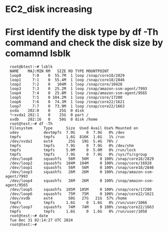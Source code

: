 #  EC2_disk increasing

# First identify the disk type by df -Th command and check the disk size by comamnd lsblk

      root@btest:~# lsblk 
      NAME    MAJ:MIN RM   SIZE RO TYPE MOUNTPOINT
      loop0     7:0    0  55.7M  1 loop /snap/core18/2829
      loop1     7:1    0  55.4M  1 loop /snap/core18/2846
      loop2     7:2    0   104M  1 loop /snap/core/16928
      loop3     7:3    0  25.2M  1 loop /snap/amazon-ssm-agent/7993
      loop4     7:4    0  25.8M  1 loop /snap/amazon-ssm-agent/9565
      loop5     7:5    0 104.2M  1 loop /snap/core/17200
      loop6     7:6    0  74.3M  1 loop /snap/core22/1621
      loop7     7:7    0  73.9M  1 loop /snap/core22/1663
      xvda    202:0    0    25G  0 disk 
      └─xvda1 202:1    0    25G  0 part /
      xvdb    202:16   0    50G  0 disk /home
      root@test:~# df -Th
      Filesystem     Type      Size  Used Avail Use% Mounted on
      udev           devtmpfs  7.9G     0  7.9G   0% /dev
      tmpfs          tmpfs     1.6G  816K  1.6G   1% /run
      /dev/xvda1     ext4       25G   19G  5.4G  78% /
      tmpfs          tmpfs     7.9G     0  7.9G   0% /dev/shm
      tmpfs          tmpfs     5.0M     0  5.0M   0% /run/lock
      tmpfs          tmpfs     7.9G     0  7.9G   0% /sys/fs/cgroup
      /dev/loop0     squashfs   56M   56M     0 100% /snap/core18/2829
      /dev/loop2     squashfs  104M  104M     0 100% /snap/core/16928
      /dev/loop1     squashfs   56M   56M     0 100% /snap/core18/2846
      /dev/loop3     squashfs   26M   26M     0 100% /snap/amazon-ssm-agent/7993
      /dev/loop4     squashfs   26M   26M     0 100% /snap/amazon-ssm-agent/9565
      /dev/loop5     squashfs  105M  105M     0 100% /snap/core/17200
      /dev/loop6     squashfs   75M   75M     0 100% /snap/core22/1621
      /dev/xvdb      ext4       50G   27G   21G  57% /home
      tmpfs          tmpfs     1.6G     0  1.6G   0% /run/user/1066
      /dev/loop7     squashfs   74M   74M     0 100% /snap/core22/1663
      tmpfs          tmpfs     1.6G     0  1.6G   0% /run/user/1058
      root@test:~# date
      Tue Dec 31 02:14:27 UTC 2024
      root@test:~#


